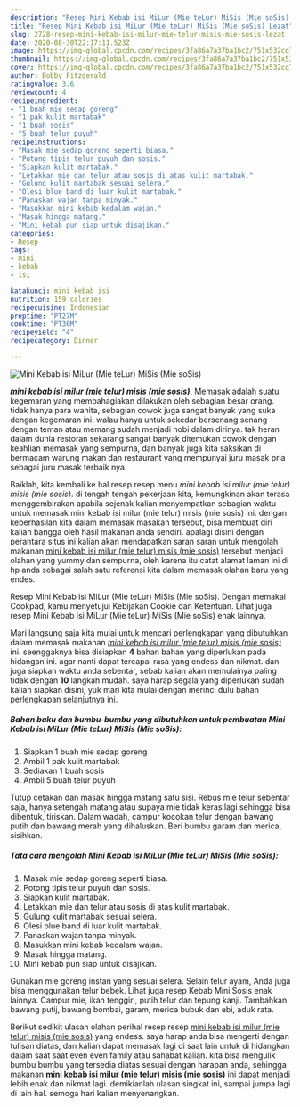 ```yaml
---
description: "Resep Mini Kebab isi MiLur (Mie teLur) MiSis (Mie soSis) Lezat"
title: "Resep Mini Kebab isi MiLur (Mie teLur) MiSis (Mie soSis) Lezat"
slug: 2728-resep-mini-kebab-isi-milur-mie-telur-misis-mie-sosis-lezat
date: 2020-08-30T22:17:11.523Z
image: https://img-global.cpcdn.com/recipes/3fa86a7a37ba1bc2/751x532cq70/mini-kebab-isi-milur-mie-telur-misis-mie-sosis-foto-resep-utama.jpg
thumbnail: https://img-global.cpcdn.com/recipes/3fa86a7a37ba1bc2/751x532cq70/mini-kebab-isi-milur-mie-telur-misis-mie-sosis-foto-resep-utama.jpg
cover: https://img-global.cpcdn.com/recipes/3fa86a7a37ba1bc2/751x532cq70/mini-kebab-isi-milur-mie-telur-misis-mie-sosis-foto-resep-utama.jpg
author: Bobby Fitzgerald
ratingvalue: 3.6
reviewcount: 4
recipeingredient:
- "1 buah mie sedap goreng"
- "1 pak kulit martabak"
- "1 buah sosis"
- "5 buah telur puyuh"
recipeinstructions:
- "Masak mie sedap goreng seperti biasa."
- "Potong tipis telur puyuh dan sosis."
- "Siapkan kulit martabak."
- "Letakkan mie dan telur atau sosis di atas kulit martabak."
- "Gulung kulit martabak sesuai selera."
- "Olesi blue band di luar kulit martabak."
- "Panaskan wajan tanpa minyak."
- "Masukkan mini kebab kedalam wajan."
- "Masak hingga matang."
- "Mini kebab pun siap untuk disajikan."
categories:
- Resep
tags:
- mini
- kebab
- isi

katakunci: mini kebab isi 
nutrition: 159 calories
recipecuisine: Indonesian
preptime: "PT27M"
cooktime: "PT30M"
recipeyield: "4"
recipecategory: Dinner

---
```



![Mini Kebab isi MiLur (Mie teLur) MiSis (Mie soSis)](https://img-global.cpcdn.com/recipes/3fa86a7a37ba1bc2/751x532cq70/mini-kebab-isi-milur-mie-telur-misis-mie-sosis-foto-resep-utama.jpg)

<b><i>mini kebab isi milur (mie telur) misis (mie sosis)</i></b>, Memasak adalah suatu kegemaran yang membahagiakan dilakukan oleh sebagian besar orang. tidak hanya para wanita, sebagian cowok juga sangat banyak yang suka dengan kegemaran ini. walau hanya untuk sekedar bersenang senang dengan teman atau memang sudah menjadi hobi dalam dirinya. tak heran dalam dunia restoran sekarang sangat banyak ditemukan cowok dengan keahlian memasak yang sempurna, dan banyak juga kita saksikan di bermacam warung makan dan restaurant yang mempunyai juru masak pria sebagai juru masak terbaik nya.

Baiklah, kita kembali ke hal resep resep menu <i>mini kebab isi milur (mie telur) misis (mie sosis)</i>. di tengah tengah pekerjaan kita, kemungkinan akan terasa menggembirakan apabila sejenak kalian menyempatkan sebagian waktu untuk memasak mini kebab isi milur (mie telur) misis (mie sosis) ini. dengan keberhasilan kita dalam memasak masakan tersebut, bisa membuat diri kalian bangga oleh hasil makanan anda sendiri. apalagi disini dengan perantara situs ini kalian akan mendapatkan saran saran untuk mengolah makanan <u>mini kebab isi milur (mie telur) misis (mie sosis)</u> tersebut menjadi olahan yang yummy dan sempurna, oleh karena itu catat alamat laman ini di hp anda sebagai salah satu referensi kita dalam memasak olahan baru yang endes.

Resep Mini Kebab isi MiLur (Mie teLur) MiSis (Mie soSis). Dengan memakai Cookpad, kamu menyetujui Kebijakan Cookie dan Ketentuan. Lihat juga resep Mini Kebab isi MiLur (Mie teLur) MiSis (Mie soSis) enak lainnya.


Mari langsung saja kita mulai untuk mencari perlengkapan yang dibutuhkan dalam memasak makanan <u><i>mini kebab isi milur (mie telur) misis (mie sosis)</i></u> ini. seenggaknya bisa disiapkan <b>4</b> bahan bahan yang diperlukan pada hidangan ini. agar nanti dapat tercapai rasa yang endess dan nikmat. dan juga siapkan waktu anda sebentar, sebab kalian akan memulainya paling tidak dengan <b>10</b> langkah mudah. saya harap segala yang diperlukan sudah kalian siapkan disini, yuk mari kita mulai dengan merinci dulu bahan perlengkapan selanjutnya ini.

<!--inarticleads1-->

##### Bahan baku dan bumbu-bumbu yang dibutuhkan untuk pembuatan Mini Kebab isi MiLur (Mie teLur) MiSis (Mie soSis):

1. Siapkan 1 buah mie sedap goreng
1. Ambil 1 pak kulit martabak
1. Sediakan 1 buah sosis
1. Ambil 5 buah telur puyuh


Tutup cetakan dan masak hingga matang satu sisi. Rebus mie telur sebentar saja, hanya setengah matang atau supaya mie tidak keras lagi sehingga bisa dibentuk, tiriskan. Dalam wadah, campur kocokan telur dengan bawang putih dan bawang merah yang dihaluskan. Beri bumbu garam dan merica, sisihkan. 

<!--inarticleads2-->

##### Tata cara mengolah Mini Kebab isi MiLur (Mie teLur) MiSis (Mie soSis):

1. Masak mie sedap goreng seperti biasa.
1. Potong tipis telur puyuh dan sosis.
1. Siapkan kulit martabak.
1. Letakkan mie dan telur atau sosis di atas kulit martabak.
1. Gulung kulit martabak sesuai selera.
1. Olesi blue band di luar kulit martabak.
1. Panaskan wajan tanpa minyak.
1. Masukkan mini kebab kedalam wajan.
1. Masak hingga matang.
1. Mini kebab pun siap untuk disajikan.


Gunakan mie goreng instan yang sesuai selera. Selain telur ayam, Anda juga bisa menggunakan telur bebek. Lihat juga resep Kebab Mini Sosis enak lainnya. Campur mie, ikan tenggiri, putih telur dan tepung kanji. Tambahkan bawang putij, bawang bombai, garam, merica bubuk dan ebi, aduk rata. 

Berikut sedikit ulasan olahan perihal resep resep <u>mini kebab isi milur (mie telur) misis (mie sosis)</u> yang endess. saya harap anda bisa mengerti dengan tulisan diatas, dan kalian dapat memasak lagi di saat lain untuk di hidangkan dalam saat saat even even family atau sahabat kalian. kita bisa mengulik bumbu bumbu yang tersedia diatas sesuai dengan harapan anda, sehingga makanan <b>mini kebab isi milur (mie telur) misis (mie sosis)</b> ini dapat menjadi lebih enak dan nikmat lagi. demikianlah ulasan singkat ini, sampai jumpa lagi di lain hal. semoga hari kalian menyenangkan.
